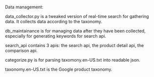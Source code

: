 Data management:

data_collector.py is a tweaked version of real-time search for gathering data. It collects data according to the taxonomy.

db_maintainance is for managing data after they have been collected, especially for generating keywords for search api.

search_api contains 3 apis: the search api, the product detail api, the comparison api.

categorize.py is for parsing taxomony.en-US.txt into readable json.

taxonomy.en-US.txt is the Google product taxonomy.
